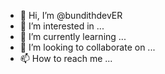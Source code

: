 - 👋 Hi, I’m @bundithdevER
- 👀 I’m interested in ...
- 🌱 I’m currently learning ...
- 💞️ I’m looking to collaborate on ...
- 📫 How to reach me ...

<!---
bundithdevER/bundithdevER is a ✨ special ✨ repository because its `README.md` (this file) appears on your GitHub profile.
You can click the Preview link to take a look at your changes.
--->
